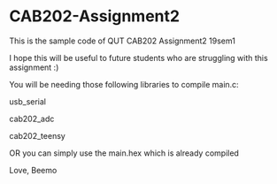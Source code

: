 # CAB202-Assignment2
This is the sample code of QUT CAB202 Assignment2 19sem1

I hope this will be useful to future students who are struggling with this assignment :)

You will be needing those following libraries to compile main.c:

usb_serial

cab202_adc

cab202_teensy

OR you can simply use the main.hex which is already compiled

Love,
Beemo

